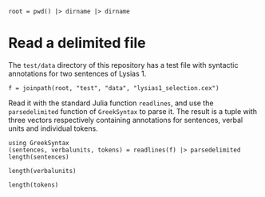 ```@setup basic
root = pwd() |> dirname |> dirname
```

# Read a delimited file


The `test/data` directory of this repository has a test file with syntactic annotations for two sentences of Lysias 1.

```@example basic
f = joinpath(root, "test", "data", "lysias1_selection.cex")
```

Read it with the standard Julia function `readlines`, and use the `parsedelimited` function of `GreekSyntax` to parse it.  The result is a tuple with three vectors respectively containing annotations for sentences, verbal units and individual tokens.

```@example basic
using GreekSyntax
(sentences, verbalunits, tokens) = readlines(f) |> parsedelimited
length(sentences)
```

```@example basic
length(verbalunits)
```
```@example basic
length(tokens)
```